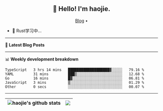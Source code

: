 <h2 align="center">👋 Hello! I'm haojie.</h2>
<p align="center">
  <a href="https://aoyouer.com">Blog</a> •
</p>


- 🔭 Rust学习中...


-------

**📝 Latest Blog Posts**


-------

📊 **Weekly development breakdown**
<!--START_SECTION:waka-->

```text
TypeScript   3 hrs 14 mins   ███████████████████▓░░░░░   79.16 %
YAML         31 mins         ███▒░░░░░░░░░░░░░░░░░░░░░   12.68 %
Go           16 mins         █▓░░░░░░░░░░░░░░░░░░░░░░░   06.81 %
JavaScript   3 mins          ▒░░░░░░░░░░░░░░░░░░░░░░░░   01.29 %
Other        0 secs          ░░░░░░░░░░░░░░░░░░░░░░░░░   00.07 %
```

<!--END_SECTION:waka-->

-------



| <img align="center" src="https://github-readme-stats.vercel.app/api?username=haojie06&show_icons=true&theme=graywhite&show_icons=true&count_private=true&include_all_commits=true&hide_border=true" alt="haojie's github stats" /> | <img align="center" src="https://github-readme-stats.vercel.app/api/top-langs/?username=haojie06&layout=compact&theme=graywhite&hide_border=true&hide=css,html" /> |
| ------------- | ------------- |


